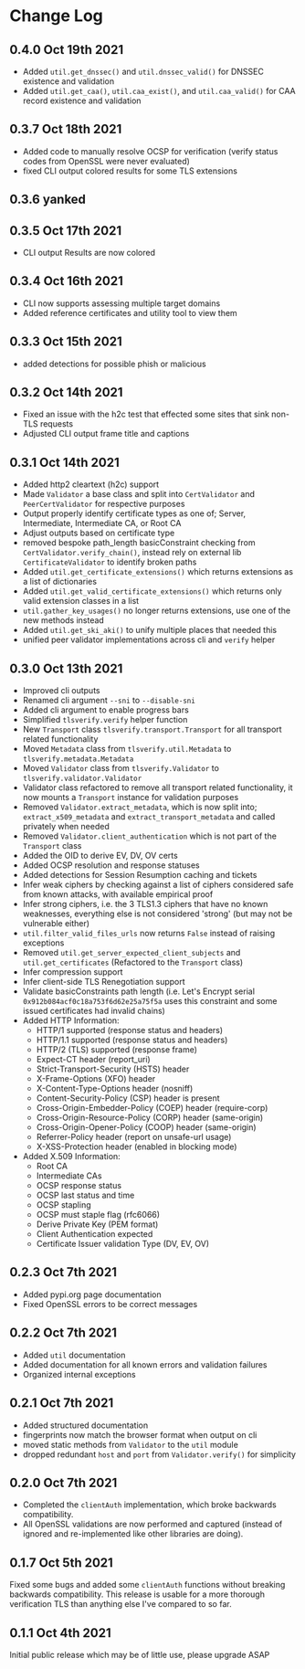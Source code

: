# Change Log

## 0.4.0 Oct 19th 2021

- Added `util.get_dnssec()` and `util.dnssec_valid()` for DNSSEC existence and validation
- Added `util.get_caa()`, `util.caa_exist()`, and `util.caa_valid()` for CAA record existence and validation

## 0.3.7 Oct 18th 2021

- Added code to manually resolve OCSP for verification (verify status codes from OpenSSL were never evaluated)
- fixed CLI output colored results for some TLS extensions

## 0.3.6 yanked

## 0.3.5 Oct 17th 2021

- CLI output Results are now colored

## 0.3.4 Oct 16th 2021

- CLI now supports assessing multiple target domains
- Added reference certificates and utility tool to view them

## 0.3.3 Oct 15th 2021

- added detections for possible phish or malicious

## 0.3.2 Oct 14th 2021

- Fixed an issue with the h2c test that effected some sites that sink non-TLS requests
- Adjusted CLI output frame title and captions

## 0.3.1 Oct 14th 2021

- Added http2 cleartext (h2c) support
- Made `Validator` a base class and split into `CertValidator` and `PeerCertValidator` for respective purposes
- Output properly identify certificate types as one of; Server, Intermediate, Intermediate CA, or Root CA
- Adjust outputs based on certificate type
- removed bespoke path_length basicConstraint checking from `CertValidator.verify_chain()`, instead rely on external lib `CertificateValidator` to identify broken paths
- Added `util.get_certificate_extensions()` which returns extensions as a list of dictionaries
- Added `util.get_valid_certificate_extensions()` which returns only valid extension classes in a list
- `util.gather_key_usages()` no longer returns extensions, use one of the new methods instead
- Added `util.get_ski_aki()` to unify multiple places that needed this
- unified peer validator implementations across cli and `verify` helper

## 0.3.0 Oct 13th 2021

- Improved cli outputs
- Renamed cli argument `--sni` to `--disable-sni`
- Added cli argument to enable progress bars
- Simplified `tlsverify.verify` helper function
- New `Transport` class `tlsverify.transport.Transport` for all transport related functionality
- Moved `Metadata` class from `tlsverify.util.Metadata` to `tlsverify.metadata.Metadata`
- Moved `Validator` class from `tlsverify.Validator` to `tlsverify.validator.Validator`
- Validator class refactored to remove all transport related functionality, it now mounts a `Transport` instance for validation purposes
- Removed `Validator.extract_metadata`, which is now split into; `extract_x509_metadata` and `extract_transport_metadata` and called privately when needed
- Removed `Validator.client_authentication` which is not part of the `Transport` class
- Added the OID to derive EV, DV, OV certs
- Added OCSP resolution and response statuses
- Added detections for Session Resumption caching and tickets
- Infer weak ciphers by checking against a list of ciphers considered safe from known attacks, with available empirical proof
- Infer strong ciphers, i.e. the 3 TLS1.3 ciphers that have no known weaknesses, everything else is not considered 'strong' (but may not be vulnerable either)
- `util.filter_valid_files_urls` now returns `False` instead of raising exceptions
- Removed `util.get_server_expected_client_subjects` and `util.get_certificates` (Refactored to the `Transport` class)
- Infer compression support
- Infer client-side TLS Renegotiation support
- Validate basicConstraints path length (i.e. Let's Encrypt serial `0x912b084acf0c18a753f6d62e25a75f5a` uses this constraint and some issued certificates had invalid chains)
- Added HTTP Information:
  - HTTP/1 supported (response status and headers)
  - HTTP/1.1 supported (response status and headers)
  - HTTP/2 (TLS) supported (response frame)
  - Expect-CT header (report_uri)
  - Strict-Transport-Security (HSTS) header
  - X-Frame-Options (XFO) header
  - X-Content-Type-Options header (nosniff)
  - Content-Security-Policy (CSP) header is present
  - Cross-Origin-Embedder-Policy (COEP) header (require-corp)
  - Cross-Origin-Resource-Policy (CORP) header (same-origin)
  - Cross-Origin-Opener-Policy (COOP) header (same-origin)
  - Referrer-Policy header (report on unsafe-url usage)
  - X-XSS-Protection header (enabled in blocking mode)
- Added X.509 Information:
  - Root CA
  - Intermediate CAs
  - OCSP response status
  - OCSP last status and time
  - OCSP stapling
  - OCSP must staple flag (rfc6066)
  - Derive Private Key (PEM format)
  - Client Authentication expected
  - Certificate Issuer validation Type (DV, EV, OV)

## 0.2.3 Oct 7th 2021

- Added pypi.org page documentation
- Fixed OpenSSL errors to be correct messages

## 0.2.2 Oct 7th 2021

- Added `util` documentation
- Added documentation for all known errors and validation failures
- Organized internal exceptions

## 0.2.1 Oct 7th 2021

- Added structured documentation
- fingerprints now match the browser format when output on cli
- moved static methods from `Validator` to the `util` module
- dropped redundant `host` and `port` from `Validator.verify()` for simplicity

## 0.2.0 Oct 7th 2021

- Completed the `clientAuth` implementation, which broke backwards compatibility.
- All OpenSSL validations are now performed and captured (instead of ignored and re-implemented like other libraries are doing).

## 0.1.7 Oct 5th 2021

Fixed some bugs and added some `clientAuth` functions without breaking backwards compatibility.
This release is usable for a more thorough verification TLS than anything else I've compared to so far.

## 0.1.1 Oct 4th 2021

Initial public release which may be of little use, please upgrade ASAP
